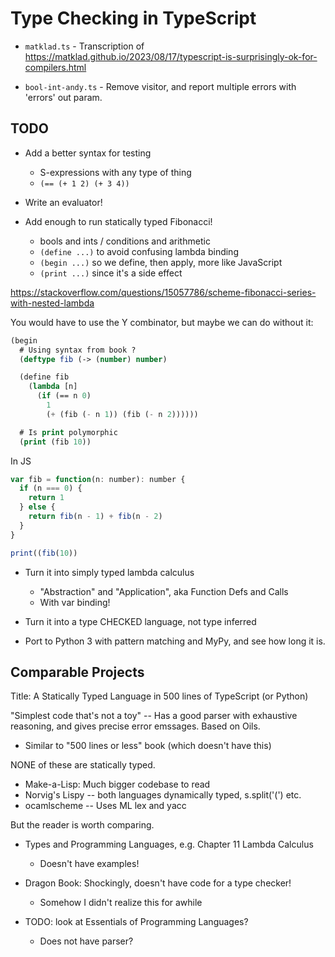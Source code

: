 Type Checking in TypeScript
===========================

- `matklad.ts` - Transcription of
  <https://matklad.github.io/2023/08/17/typescript-is-surprisingly-ok-for-compilers.html>

- `bool-int-andy.ts` - Remove visitor, and report multiple errors with 'errors'
  out param.

## TODO

- Add a better syntax for testing
  - S-expressions with any type of thing
  - `(== (+ 1 2) (+ 3 4))`

- Write an evaluator!

- Add enough to run statically typed Fibonacci!
  - bools and ints / conditions and arithmetic
  - `(define ...)` to avoid confusing lambda binding
  - `(begin ...)` so we define, then apply, more like JavaScript
  - `(print ...)` since it's a side effect

https://stackoverflow.com/questions/15057786/scheme-fibonacci-series-with-nested-lambda

You would have to use the Y combinator, but maybe we can do without it:

```lisp
(begin
  # Using syntax from book ?
  (deftype fib (-> (number) number)

  (define fib
    (lambda [n]
      (if (== n 0)
        1
        (+ (fib (- n 1)) (fib (- n 2))))))

  # Is print polymorphic
  (print (fib 10))
```

In JS 

```javascript
var fib = function(n: number): number {
  if (n === 0) {
    return 1
  } else {
    return fib(n - 1) + fib(n - 2)
  }
}

print((fib(10))
```

- Turn it into simply typed lambda calculus
  - "Abstraction" and "Application", aka Function Defs and Calls
  - With var binding!

- Turn it into a type CHECKED language, not type inferred

- Port to Python 3 with pattern matching and MyPy, and see how long it is.

## Comparable Projects

Title: A Statically Typed Language in 500 lines of TypeScript (or Python)

"Simplest code that's not a toy" -- Has a good parser with exhaustive
reasoning, and gives precise error emssages.  Based on Oils.

- Similar to "500 lines or less" book (which doesn't have this)

NONE of these are statically typed.

- Make-a-Lisp: Much bigger codebase to read
- Norvig's Lispy -- both languages dynamically typed, s.split('(') etc.
- ocamlscheme -- Uses ML lex and yacc

But the reader is worth comparing.

- Types and Programming Languages, e.g. Chapter 11 Lambda Calculus
  - Doesn't have examples!
- Dragon Book: Shockingly, doesn't have code for a type checker!
  - Somehow I didn't realize this for awhile

- TODO: look at Essentials of Programming Languages?
  - Does not have parser?
